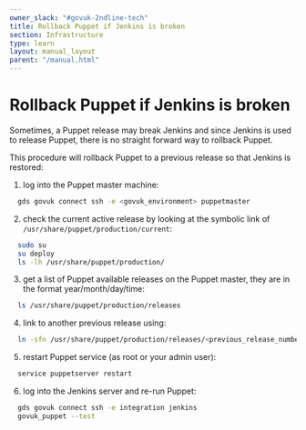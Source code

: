 ```yaml
---
owner_slack: "#govuk-2ndline-tech"
title: Rollback Puppet if Jenkins is broken
section: Infrastructure
type: learn
layout: manual_layout
parent: "/manual.html"
---
```


# Rollback Puppet if Jenkins is broken

Sometimes, a Puppet release may break Jenkins and since Jenkins is used to
release Puppet, there is no straight forward way to rollback Puppet.

This procedure will rollback Puppet to a previous release so that Jenkins is
restored:

1. log into the Puppet master machine:

```sh
  gds govuk connect ssh -e <govuk_environment> puppetmaster
```

2. check the current active release by looking at the symbolic link of `/usr/share/puppet/production/current`:

```sh
  sudo su
  su deploy
  ls -lh /usr/share/puppet/production/
```

3. get a list of Puppet available releases on the Puppet master, they are in the format year/month/day/time:

```sh
  ls /usr/share/puppet/production/releases
```

4. link to another previous release using:

```sh
  ln -sfn /usr/share/puppet/production/releases/<previous_release_number> /usr/share/puppet/production/current
```

5. restart Puppet service (as root or your admin user):

```sh
  service puppetserver restart
```

6. log into the Jenkins server and re-run Puppet:

```sh
  gds govuk connect ssh -e integration jenkins
  govuk_puppet --test
```
